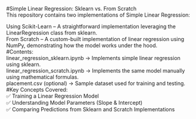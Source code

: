 #Simple Linear Regression: Sklearn vs. From Scratch  
This repository contains two implementations of Simple Linear Regression:

Using Scikit-Learn – A straightforward implementation leveraging the LinearRegression class from sklearn.  
From Scratch – A custom-built implementation of linear regression using NumPy, demonstrating how the model works under the hood.  
#Contents:  
linear_regression_sklearn.ipynb → Implements simple linear regression using sklearn.  
linear_regression_scratch.ipynb → Implements the same model manually using mathematical formulas.  
placement.csv (optional) → Sample dataset used for training and testing.  
#Key Concepts Covered:  
✅ Training a Linear Regression Model  
✅ Understanding Model Parameters (Slope & Intercept)  
✅ Comparing Predictions from Sklearn and Scratch Implementations  
